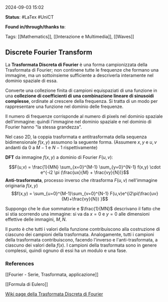 2024-09-03 15:02

<b>Status</b>: #LaTex  #UniCT

<b>Found in/through/thanks to</b>: 

Tags: [[Mathematics]], [[Interazione e Multimedia]], [[Waves]]

## Discrete Fourier Transform

La **Trasformata Discreta di Fourier** è una forma campionizzata della Trasformata di Fourier; non continene tutte le frequenze che formano una immagine, ma un sottoinsieme sufficiente a descriverla interamente nel dominio spaziale di essa. 

Converte una collezione finita di campioni equispaziati di una funzione in una **collezione di coefficienti di una combinazione lineare di sinusoidi complesse**, ordinate al crescere della frequenza. Si tratta di un modo per rappresentare una funzione nel dominio delle frequenze. 

Il numero di frequenze corrisponde al numero di pixels nel dominio spaziale dell'immagine: quindi l'immagine nel dominio spaziale e nel dominio di Fourier hanno "la stessa grandezza". 

Nel caso 2D, la coppia trasformata e antitrasformata della sequenza bidimensionale $f(x,y)$ assumono la seguente forma. (Assumere $x,y$ e $u,v$ andanti da $0$ a $M-1$ e $N-1$ rispettivamente)

**DFT** da immagine $f(x,y)$ a dominio di Fourier $F(u,v)$:

$$F(u,v) = \frac{1}{MN} \sum_{x=0}^{M-1} \sum_{y=0}^{N-1} f(x,y) \cdot e^{-i2 \pi (\frac{ux}{M} + \frac{vy}{N})}$$
**Anti-trasformata**, processo inverso che ritrasforma $F(u,v)$ nell'immagine originaria $f(x,y)$
$$f(x,y) = \sum_{u=0}^{M-1}\sum_{v=0}^{N-1} F(u,v)e^{i2\pi(\frac{uv}{M}+\frac{vy}{N}) }$$

Suppongo che le due sommatorie e $\frac{1}{MN}$ descrivano il fatto che si stia scorrendo una immagine: si va da $x=0$ e $y=0$ alle dimensioni effettive delle immagini, $M,N$. 

Il punto è che tutti i valori della funzione contribuiscono alla costruzione di ciascuno dei campioni della trasformata. Analogamente, tutti i campioni della trasformata contribuiscono, facendo l'inverso e l'anti-trasformata, a ciascuno dei valori della $f(x)$. I campioni della trasformata sono in genere complessi, quindi ognuno di essi ha un modulo e una fase.  


### References

[[Fourier - Serie, Trasformata, applicazione]]

[[Formula di Eulero]]


[Wiki page della Trasformata Discreta di Fourier](https://it.wikipedia.org/wiki/Trasformata_discreta_di_Fourier)
